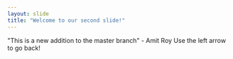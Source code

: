 ```yaml
---
layout: slide
title: "Welcome to our second slide!"
---
```

"This is a new addition to the master branch" - Amit Roy
Use the left arrow to go back!
